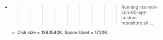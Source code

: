 * >>>>>>>>> Running inst-min-con-00-apt-custom-repository.sh ...
  * Disk size = 1363540K. Space Used = 1720K.
